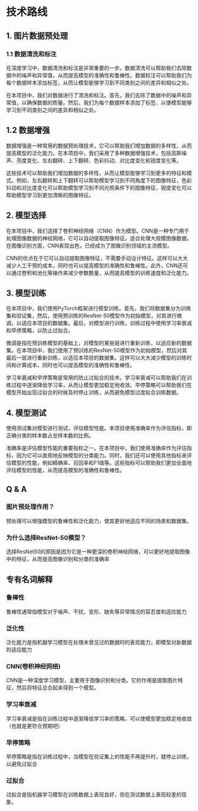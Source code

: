 # 技术路线

## 1. 图片数据预处理

### 1.1 数据清洗和标注

在深度学习中，数据清洗和标注是非常重要的一步。数据清洗可以帮助我们去除数据中的噪声和异常值，从而提高模型的准确性和鲁棒性。数据标注可以帮助我们为每个数据样本添加标签，从而让模型能够学习到不同类别之间的差异和相似之处。

在本项目中，我们对数据进行了清洗和标注。首先，我们去除了数据中的噪声和异常值，以确保数据的质量。然后，我们为每个数据样本添加了标签，以便模型能够学习到不同类别之间的差异和相似之处。

## 1.2 数据增强

数据增强是一种常用的数据预处理技术，它可以帮助我们增加数据的多样性，从而提高模型的泛化能力。在本项目中，我们采用了多种数据增强技术，包括高斯噪声、亮度变化、左右翻转、上下翻转、色彩抖动、对比度变化和锐度变化等。

这些技术可以帮助我们增加数据的多样性，从而让模型能够学习到更多的特征和模式。例如，左右翻转和上下翻转可以帮助模型学习到不同角度下的图像特征，色彩抖动和对比度变化可以帮助模型学习到不同光照条件下的图像特征，锐度变化可以帮助模型学习到更加清晰的图像特征。

## 2. 模型选择

在本项目中，我们选择了卷积神经网络（CNN）作为模型。CNN是一种专门用于处理图像数据的神经网络，它可以自动提取图像特征，适合处理大规模图像数据。在图像识别方面，CNN表现出色，已经成为了图像识别领域的主流模型。

CNN的优点在于它可以自动提取图像特征，不需要手动设计特征。这样可以大大减少人工干预的成本，同时也可以提高模型的准确性和鲁棒性。此外，CNN还可以通过卷积和池化等操作来减少参数数量，从而提高模型的训练速度和泛化能力。

## 3. 模型训练

在本项目中，我们使用PyTorch框架进行模型训练。首先，我们将数据集分为训练集和验证集，然后，使用预训练的ResNet-50模型作为初始模型，对其进行微调，以适应本项目的数据集。最后，对模型进行训练，训练过程中使用学习率衰减和早停策略，以防止过拟合。

微调是指在预训练模型的基础上，对模型的某些层进行重新训练，以适应新的数据集。在本项目中，我们使用了预训练的ResNet-50模型作为初始模型，然后对其最后一层进行重新训练，以适应本项目的数据集。这样可以大大减少模型的训练时间和计算成本，同时也可以提高模型的准确性和鲁棒性。

学习率衰减和早停策略是常用的防止过拟合的技术。学习率衰减可以帮助我们在训练过程中逐渐降低学习率，从而让模型更加稳定地收敛。早停策略可以帮助我们在模型开始出现过拟合的时候及时停止训练，从而避免模型过度拟合训练数据。

## 4. 模型测试

使用测试集对模型进行测试，评估模型性能。本项目使用准确率作为评估指标，即正确分类的样本数占总样本数的比例。

准确率是评估模型性能的重要指标之一。在本项目中，我们使用准确率作为评估指标，因为它可以直观地反映模型的分类能力。同时，我们还可以使用其他指标来评估模型的性能，例如精确率、召回率和F1值等。这些指标可以帮助我们更加全面地评估模型的性能，从而提高模型的准确性和鲁棒性。


## Q & A

### 图片预处理作用？
预处理可以增强模型的鲁棒性和泛化能力，使其更好地适应不同的场景和数据集。

### 为什么选择ResNet-50模型？
选择ResNet50的原因是因为它是一种更深的卷积神经网络，可以更好地提取图像中的特征，从而提高图像识别和分类的准确率

## 专有名词解释

### 鲁棒性
鲁棒性通常指模型对于噪声、干扰、变形、缺失等异常情况的容忍度和适应能力

### 泛化性
泛化能力是指机器学习模型在处理未曾见过的数据时的表现能力，即模型对新数据的适应能力

### CNN(卷积神经网络)
CNN是一种深度学习模型，主要用于图像识别和分类。它的作用是提取图片特征，然后将特征总合起来得到一个模型。

### 学习率衰减
学习率衰减是指在训练过程中逐渐降低学习率的策略，可以使模型更加稳定地收敛（也就是更符合预期吧）

### 早停策略
早停策略是指在训练过程中，当模型在验证集上的性能不再提升时，就停止训练，以避免过拟合

### 过拟合
过拟合是指机器学习模型在训练数据上表现良好，但在测试数据上表现较差的现象。



